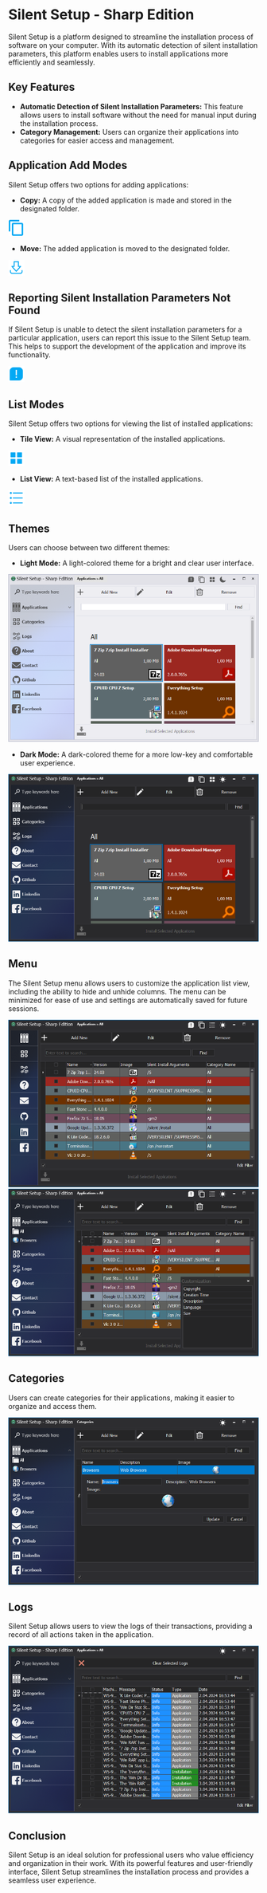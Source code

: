 # Silent Setup - Sharp Edition

Silent Setup is a platform designed to streamline the installation process of software on your computer. With its automatic detection of silent installation parameters, this platform enables users to install applications more efficiently and seamlessly.

## Key Features

* **Automatic Detection of Silent Installation Parameters:** This feature allows users to install software without the need for manual input during the installation process.
* **Category Management:** Users can organize their applications into categories for easier access and management.

## Application Add Modes

Silent Setup offers two options for adding applications:

- **Copy:** A copy of the added application is made and stored in the designated folder.

<img src="https://github.com/kingeser/Silent-Setup/blob/main/Images/Copy.svg" width="32px" height="32px"/>

- **Move:** The added application is moved to the designated folder.

<img src="https://github.com/kingeser/Silent-Setup/blob/main/Images/Move.svg" width="32px" height="32px"/>

## Reporting Silent Installation Parameters Not Found

If Silent Setup is unable to detect the silent installation parameters for a particular application, users can report this issue to the Silent Setup team. This helps to support the development of the application and improve its functionality.

<img src="https://github.com/kingeser/Silent-Setup/blob/main/Images/Issue.svg" width="32px" height="32px"/>

## List Modes

Silent Setup offers two options for viewing the list of installed applications:

- **Tile View:** A visual representation of the installed applications.

<img src="https://github.com/kingeser/Silent-Setup/blob/main/Images/Tile.svg" width="32px" height="32px"/>

- **List View:** A text-based list of the installed applications.

<img src="https://github.com/kingeser/Silent-Setup/blob/main/Images/List.svg" width="32px" height="32px"/>

## Themes

Users can choose between two different themes:

- **Light Mode:** A light-colored theme for a bright and clear user interface.

<img src="https://github.com/kingeser/Silent-Setup/blob/main/Images/LightMode.png"/>

- **Dark Mode:** A dark-colored theme for a more low-key and comfortable user experience.

<img src="https://github.com/kingeser/Silent-Setup/blob/main/Images/DarkMode.png"/>

## Menu

The Silent Setup menu allows users to customize the application list view, including the ability to hide and unhide columns. The menu can be minimized for ease of use and settings are automatically saved for future sessions.

<img src="https://github.com/kingeser/Silent-Setup/blob/main/Images/Menu.png"/> <img src="https://github.com/kingeser/Silent-Setup/blob/main/Images/ColumnCustomization.png"/>

## Categories

Users can create categories for their applications, making it easier to organize and access them.

<img src="https://github.com/kingeser/Silent-Setup/blob/main/Images/Category.png"/>

## Logs

Silent Setup allows users to view the logs of their transactions, providing a record of all actions taken in the application.

<img src="https://github.com/kingeser/Silent-Setup/blob/main/Images/Logs.png"/>

## Conclusion

Silent Setup is an ideal solution for professional users who value efficiency and organization in their work. With its powerful features and user-friendly interface, Silent Setup streamlines the installation process and provides a seamless user experience.
